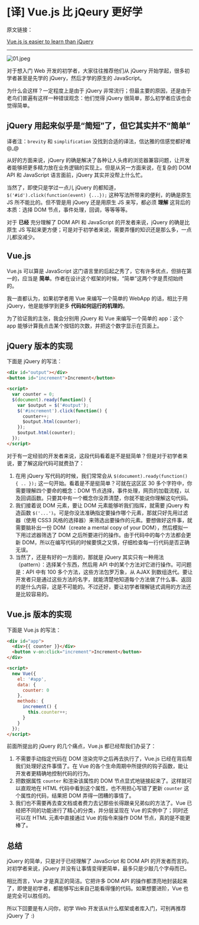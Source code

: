 # [译] Vue.js 比 jQeury 更好学

原文链接：

[Vue.js is easier to learn than jQuery](https://medium.com/js-dojo/vue-js-is-easier-to-learn-than-jquery-abbbb9c12cf8)

---

![01.jpeg](http://owve9bvtw.bkt.clouddn.com/FssJ75n0_9zP7NJwA7Toa6ir6NmO)

对于想入门 Web 开发的初学者，大家往往推荐他们从 jQuery 开始学起，很多初学者甚至是先学的 jQuery，然后才学的原生的 JavaScript。

为什么会这样？一定程度上是由于 jQuery 非常流行；但最主要的原因，还是由于老鸟们普遍有这样一种错误观念：他们觉得 jQuery 很简单，那么初学者应该也会觉得简单。

## jQuery 用起来似乎是“简短”了，但它其实并不“简单”

译者注：`brevity` 和 `simplification` 没找到合适的译法，信达雅的信感觉都好难 @_@

从好的方面来说，jQuery 的确是解决了各种让人头疼的浏览器兼容问题，让开发者能够把更多精力放在业务逻辑的实现上。但是从另一方面来说，在复杂的 DOM API 和 JavaScript 语言面前，jQuery 其实并没帮上什么忙。

当然了，即使只是学过一点儿 jQuery 的都知道，`$('#id').click(function(event) {...});` 这种写法所带来的便利，的确是原生 JS 所不能比的。但不管是用 jQuery 还是用原生 JS 来写，都必须 **理解** 这背后的本质：选择 DOM 节点，事件处理，回调，等等等等。

对于 **已经** 充分理解了 DOM API 和 JavaScript 的开发者来说，jQuery 的确是比原生 JS 写起来更方便；可是对于初学者来说，需要弄懂的知识还是那么多，一点儿都没减少。

## Vue.js

Vue.js 可以算是 JavaScript 这门语言里的后起之秀了，它有许多优点，但排在第一的，应当是 **简单**。作者在设计这个框架的时候，“简单”这两个字是贯彻始终的。

我一直都认为，如果初学者用 Vue 来编写一个简单的 WebApp 的话，相比于用 jQuery，他是能够学到更多 **代码如何运行的机理的**。

为了验证我的主张，我会分别用 jQuery 和 Vue 来编写一个简单的 app：这个 app 能够计算我点击某个按钮的次数，并把这个数字显示在页面上。

## jQuery 版本的实现

下面是 jQuery 的写法：

```html
<div id="output"></div>
<button id="increment">Increment</button>

<script>
  var counter = 0;
  $(document).ready(function() {
    var $output = $('#output');
    $('#increment').click(function() {
      counter++;
      $output.html(counter);
    });
    $output.html(counter);
  });
</script>
```

对于有一定经验的开发者来说，这段代码看着是不是挺简单？但是对于初学者来说，要了解这段代码可就费劲了：

1. 在用 jQuery 写代码的时候，我们常常会从 `$(document).ready(function() { .. });` 这一句开始。看着是不是挺简单？可就在这区区 30 多个字符中，你需要理解四个要命的概念：DOM 节点选择，事件处理，网页的加载流程，以及回调函数。只要其中有一个概念你没弄清楚，你就不能说你理解这句代码。
2. 我们接着说 DOM 元素，要让 DOM 元素能够听我们指挥，就需要 jQuery 构造函数 `$('...')`。可是你没法准确指定要操作哪个元素，那就只好先用过滤器（使用 CSS3 风格的选择器）来筛选出要操作的元素。要想做好这件事，就需要脑补出一份 DOM（create a mental copy of your DOM），然后模拟一下用过滤器筛选了 DOM 之后所要进行的操作。由于代码中的每个方法都会更新 DOM，所以在编写代码的时候要慎之又慎，仔细检查每一行代码是否正确无误。
3. 当然了，还是有好的一方面的，那就是 jQuery 其实只有一种用法（pattern）：选择某个东西，然后用 API 中的某个方法对它进行操作。可问题是：API 中有 100 多个方法，这些方法包罗万象，从 AJAX 到数组迭代。要让开发者只是通过这些方法的名字，就能清楚地知道每个方法做了什么事、返回的是什么内容，这是不可能的。不过还好，要让初学者理解链式调用的方法还是比较容易的。

## Vue.js 版本的实现

下面是 Vue.js 的写法：

```html
<div id="app">
  <div>{{ counter }}</div>
  <button v-on:click="increment">Increment</button>
</div>

<script>
  new Vue({
    el: '#app',
    data: {
      counter: 0
    },
    methods: {
      increment() {
        this.counter++;
      }
    }
  });
</script>
```

前面所提出的 jQuery 的几个痛点，Vue.js 都已经帮我们办妥了：

1. 不需要手动指定代码在 DOM 渲染完毕之后再去执行了，Vue.js 已经在背后帮我们处理好这件事情了。在 Vue 的各个生命周期中所提供的钩子函数，能让开发者更精确地控制代码的行为。
2. 把数据属性 `counter` 和渲染该属性的 DOM 节点显式地链接起来了。这样就可以直观地在 HTML 代码中看到这个属性，也不用担心写错了更新 `counter` 这个属性的代码，结果把 DOM 弄得一团糟的事情了。
3. 我们也不需要再去查文档或者费力去记那些长得跟亲兄弟似的方法了。Vue 已经把不同的功能进行了精心的分类，并分层呈现在 Vue 的实例中了；同时还可以在 HTML 元素中直接通过 Vue 的指令来操作 DOM 节点，真的是不能更棒了。

## 总结

jQuery 的简单，只是对于已经理解了 JavaScript 和 DOM API 的开发者而言的。对初学者来说，jQuery 并没有让事情变得更简单，最多只是少敲几个字母而已。

相比而言，Vue 才是真正的简洁。它把许多 DOM API 的操作都漂亮地封装起来了，即使是初学者，都能够写出来自己能看得懂的代码。如果想要进阶，Vue 也是完全可以胜任的。

所以下回要是有人问你，初学 Web 开发该从什么框架或者库入门，可别再推荐 jQuery 了 :)
